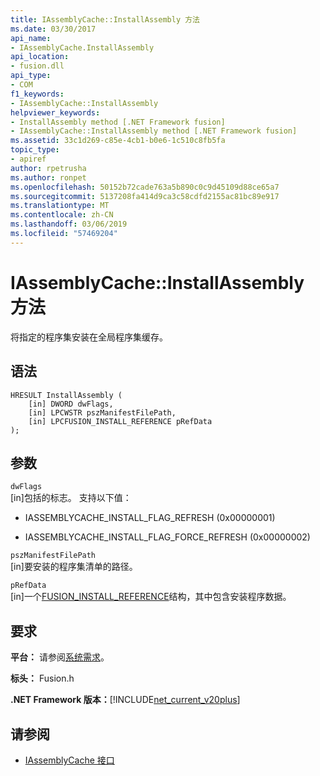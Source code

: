 ```yaml
---
title: IAssemblyCache::InstallAssembly 方法
ms.date: 03/30/2017
api_name:
- IAssemblyCache.InstallAssembly
api_location:
- fusion.dll
api_type:
- COM
f1_keywords:
- IAssemblyCache::InstallAssembly
helpviewer_keywords:
- InstallAssembly method [.NET Framework fusion]
- IAssemblyCache::InstallAssembly method [.NET Framework fusion]
ms.assetid: 33c1d269-c85e-4cb1-b0e6-1c510c8fb5fa
topic_type:
- apiref
author: rpetrusha
ms.author: ronpet
ms.openlocfilehash: 50152b72cade763a5b890c0c9d45109d88ce65a7
ms.sourcegitcommit: 5137208fa414d9ca3c58cdfd2155ac81bc89e917
ms.translationtype: MT
ms.contentlocale: zh-CN
ms.lasthandoff: 03/06/2019
ms.locfileid: "57469204"
---
```

# <a name="iassemblycacheinstallassembly-method"></a>IAssemblyCache::InstallAssembly 方法
将指定的程序集安装在全局程序集缓存。  
  
## <a name="syntax"></a>语法  
  
```  
HRESULT InstallAssembly (  
    [in] DWORD dwFlags,  
    [in] LPCWSTR pszManifestFilePath,  
    [in] LPCFUSION_INSTALL_REFERENCE pRefData  
);  
```  
  
## <a name="parameters"></a>参数  
 `dwFlags`  
 [in]包括的标志。 支持以下值：  
  
-   IASSEMBLYCACHE_INSTALL_FLAG_REFRESH (0x00000001)  
  
-   IASSEMBLYCACHE_INSTALL_FLAG_FORCE_REFRESH (0x00000002)  
  
 `pszManifestFilePath`  
 [in]要安装的程序集清单的路径。  
  
 `pRefData`  
 [in]一个[FUSION_INSTALL_REFERENCE](../../../../docs/framework/unmanaged-api/fusion/fusion-install-reference-structure.md)结构，其中包含安装程序数据。  
  
## <a name="requirements"></a>要求  
 **平台：** 请参阅[系统需求](../../../../docs/framework/get-started/system-requirements.md)。  
  
 **标头：** Fusion.h  
  
 **.NET Framework 版本：**[!INCLUDE[net_current_v20plus](../../../../includes/net-current-v20plus-md.md)]  
  
## <a name="see-also"></a>请参阅
- [IAssemblyCache 接口](../../../../docs/framework/unmanaged-api/fusion/iassemblycache-interface.md)
